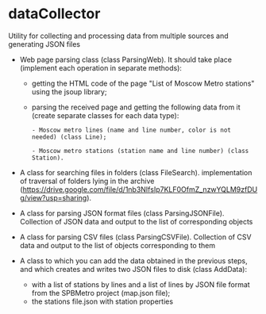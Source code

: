 # dataCollector
Utility for collecting and processing data from multiple sources and generating JSON files

- Web page parsing class (class ParsingWeb). It should take place (implement each operation in separate methods):
    * getting the HTML code of the page "List of Moscow Metro stations" using the jsoup library;
    * parsing the received page and getting the following data from it (create separate classes for each data type):
    
          - Moscow metro lines (name and line number, color is not needed) (class Line);
          
          - Moscow metro stations (station name and line number) (class Station).

- A class for searching files in folders (class FileSearch). implementation of traversal of folders lying in the archive (https://drive.google.com/file/d/1nb3NIfsIp7KLF0OfmZ_nzwYQLM9zfDUg/view?usp=sharing).

- A class for parsing JSON format files (class ParsingJSONFile). Collection of JSON data and output to the list of corresponding objects

- A class for parsing CSV files (class ParsingCSVFile). Collection of CSV data and output to the list of objects corresponding to them

- A class to which you can add the data obtained in the previous steps, and which creates and writes two JSON files to disk (class AddData):
    * with a list of stations by lines and a list of lines by JSON file format from the SPBMetro project (map.json file);
    * the stations file.json with station properties
